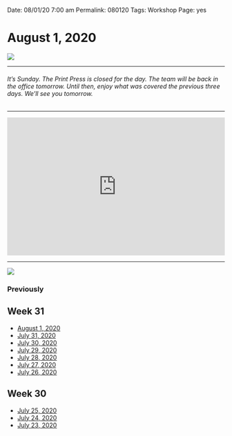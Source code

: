 Date: 08/01/20 7:00 am
Permalink: 080120
Tags: Workshop
Page: yes

# August 1, 2020

![](https://i.imgur.com/NuWR7BN.jpg)

---- 

###### It’s Sunday. The Print Press is closed for the day. The team will be back in the office tomorrow. Until then, enjoy what was covered the previous three days. We’ll see you tomorrow.

---- 

<iframe src="https://printpress.substack.com/embed" width="100%" height="320" style="border:0px solid #EEE; background:white;" frameborder="0" scrolling="no"></iframe> 

---- 

![](https://i.imgur.com/JaJ9Nqe.png)

### Previously

## Week 31

- [August 1, 2020](080120)
- [July 31, 2020](073120)
- [July 30, 2020](073020)
- [July 29, 2020](072920)
- [July 28, 2020](072820)
- [July 27, 2020](072720)
- [July 26, 2020](072620)

## Week 30

- [July 25, 2020](072520)
- [July 24, 2020](072420)
- [July 23, 2020](072320)

